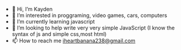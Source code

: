 - 👋 Hi, I’m Kayden
- 👀 I’m interested in proggraming, video games, cars, computers
- 🌱 I’m currently learning javascript
- 💞️ I’m looking to help write very very simple JavaScript (I know the syntax of js and simple css,most html)
- 📫 How to reach me iheartbanana238@gmail.com

<!---
jhon-cena77/jhon-cena77 is a ✨ special ✨ repository because its `README.md` (this file) appears on your GitHub profile.
You can click the Preview link to take a look at your changes.
--->
